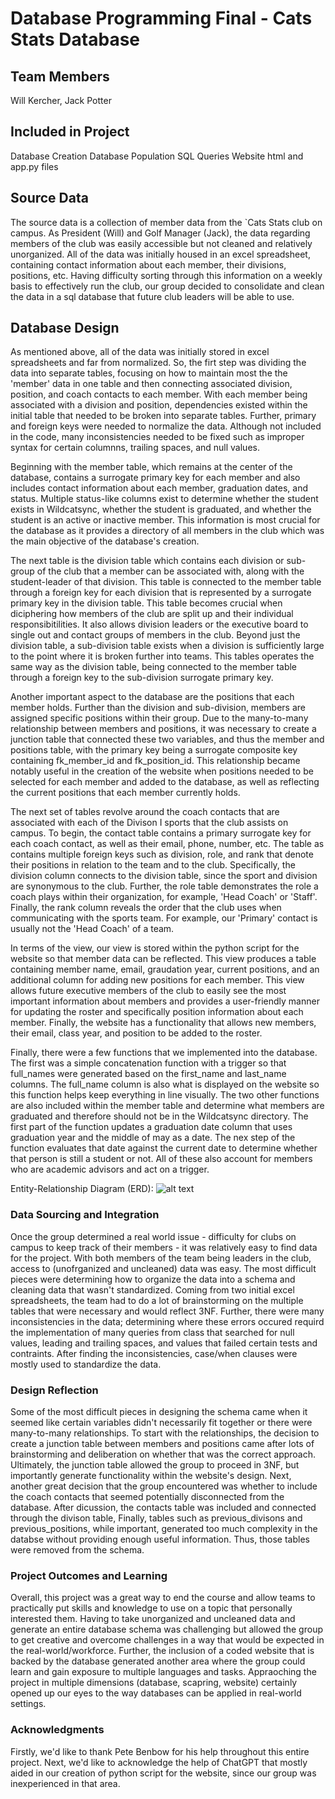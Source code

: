 
# Database Programming Final - Cats Stats Database 
## Team Members
Will Kercher, Jack Potter

## Included in Project 
Database Creation
Database Population
SQL Queries
Website html and app.py files

## Source Data
The source data is a collection of member data from the `Cats Stats club on campus. As President (Will) and Golf Manager (Jack), the data regarding members of the club was easily accessible but not cleaned and relatively unorganized. All of the data was initially housed in an excel spreadsheet, containing contact information about each member, their divisions, positions, etc. Having difficulty sorting through this information on a weekly basis to effectively run the club, our group decided to consolidate and clean the data in a sql database that future club leaders will be able to use.

## Database Design
As mentioned above, all of the data was initially stored in excel spreadsheets and far from normalized. So, the firt step was dividing the data into separate tables, focusing on how to maintain most the the 'member' data in one table and then connecting associated division, position, and coach contacts to each member. With each member being associated with a division and position, dependencies existed within the initial table that needed to be broken into separate tables. Further, primary and foreign keys were needed to normalize the data. Although not included in the code, many inconsistencies needed to be fixed such as improper syntax for certain columnns, trailing spaces, and null values. 

Beginning with the member table, which remains at the center of the database, contains a surrogate primary key for each member and also includes contact information about each member, graduation dates, and status. Multiple status-like columns exist to determine whether the student exists in Wildcatsync, whether the student is graduated, and whether the student is an active or inactive member. This information is most crucial for the database as it provides a directory of all members in the club which was the main objective of the database's creation. 

The next table is the division table which contains each division or sub-group of the club that a member can be associated with, along with the student-leader of that division. This table is connected to the member table through a foreign key for each division that is represented by a surrogate primary key in the division table. This table becomes crucial when diciphering how members of the club are split up and their individual responsibitilities. It also allows division leaders or the executive board to single out and contact groups of members in the club. Beyond just the division table, a sub-division table exists when a division is sufficiently large to the point where it is broken further into teams. This tables operates the same way as the division table, being connected to the member table through a foreign key to the sub-division surrogate primary key.

Another important aspect to the database are the positions that each member holds. Further than the division and sub-division, members are assigned specific positions within their group. Due to the many-to-many relationship between members and positions, it was necessary to create a junction table that connected these two variables, and thus the member and positions table, with the primary key being a surrogate composite key containing fk_member_id and fk_position_id. This relationship became notably useful in the creation of the website when positions needed to be selected for each member and added to the database, as well as reflecting the current positions that each member currently holds. 

The next set of tables revolve around the coach contacts that are associated with each of the Divison I sports that the club assists on campus. To begin, the contact table contains a primary surrogate key for each coach contact, as well as their email, phone, number, etc. The table as contains multiple foreign keys such as division, role, and rank that denote their positions in relation to the team and to the club. Specifically, the division column connects to the division table, since the sport and division are synonymous to the club. Further, the role table demonstrates the role a coach plays within their organization, for example, 'Head Coach' or 'Staff'. Finally, the rank column reveals the order that the club uses when communicating with the sports team. For example, our 'Primary' contact is usually not the 'Head Coach' of a team.

In terms of the view, our view is stored within the python script for the website so that member data can be reflected. This view produces a table containing member name, email, graudation year, current positions, and an additional column for adding new positions for each member. This view allows future executive members of the club to easily see the most important information about members and provides a user-friendly manner for updating the roster and specifically position information about each member. Finally, the website has a functionality that allows new members, their email, class year, and position to be added to the roster. 

Finally, there were a few functions that we implemented into the database. The first was a simple concatenation function with a trigger so that full_names were generated based on the first_name and last_name columns. The full_name column is also what is displayed on the website so this function helps keep everything in line visually. The two other functions are also included within the member table and determine what members are graduated and therefore should not be in the Wildcatsync directory. The first part of the function updates a graduation date column that uses graduation year and the middle of may as a date. The nex step of the function evaluates that date against the current date to determine whether that person is still a student or not. All of these also account for members who are academic advisors and act on a trigger. 

Entity-Relationship Diagram (ERD):
![alt text](image.png)

### Data Sourcing and Integration
Once the group determined a real world issue - difficulty for clubs on campus to keep track of their members - it was relatively easy to find data for the project. With both members of the team being leaders in the club, access to (unofrganized and uncleaned) data was easy. The most difficult pieces were determining how to organize the data into a schema and cleaning data that wasn't standardized. Coming from two initial excel spreadsheets, the team had to do a lot of brainstorming on the multiple tables that were necessary and would reflect 3NF. Further, there were many inconsistencies in the data; determining where these errors occured requird the implementation of many queries from class that searched for null values, leading and trailing spaces, and values that failed certain tests and contraints. After finding the inconsistencies, case/when clauses were mostly used to standardize the data. 

### Design Reflection 
Some of the most difficult pieces in designing the schema came when it seemed like certain variables didn't necessarily fit together or there were many-to-many relationships. To start with the relationships, the decision to create a junction table between members and positions came after lots of brainstorming and deliberation on whether that was the correct approach. Ultimately, the junction table allowed the group to proceed in 3NF, but importantly generate functionality within the website's design. Next, another great decision that the group encountered was whether to include the coach contacts that seemed potentially disconnected from the database. After dicussion, the contacts table was included and connected through the divison table, Finally, tables such as previous_divisons and previous_positions, while important, generated too much complexity in the databse without providing enough useful information. Thus, those tables were removed from the schema.

### Project Outcomes and Learning
Overall, this project was a great way to end the course and allow teams to practically put skills and knowledge to use on a topic that personally interested them. Having to take unorganized and uncleaned data and generate an entire database schema was challenging but allowed the group to get creative and overcome challenges in a way that would be expected in the real-world/workforce. Further, the inclusion of a coded website that is backed by the database generated another area where the group could learn and gain exposure to multiple languages and tasks. Appraoching the project in multiple dimensions (database, scapring, website) certainly opened up our eyes to the way databases can be applied in real-world settings. 

### Acknowledgments
Firstly, we'd like to thank Pete Benbow for his help throughout this entire project. Next, we'd like to acknowledge the help of ChatGPT that mostly aided in our creation of python script for the website, since our group was inexperienced in that area.